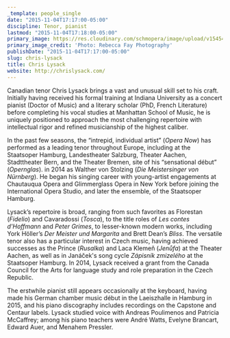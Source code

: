 ```yaml
---
_template: people_single
date: "2015-11-04T17:17:00-05:00"
discipline: Tenor, pianist
lastmod: "2015-11-04T17:18:00-05:00"
primary_image: https://res.cloudinary.com/schmopera/image/upload/v1545409169/media/webhook-uploads/1446675160577/2015-11-04---Chris-Lysack---Square.jpg.jpg
primary_image_credit: 'Photo: Rebecca Fay Photography'
publishDate: "2015-11-04T17:17:00-05:00"
slug: chris-lysack
title: Chris Lysack
website: http://chrislysack.com/
---
```


Canadian tenor Chris Lysack brings a vast and unusual skill set to his craft. Initially having received his formal training at Indiana University as a concert pianist (Doctor of Music) and a literary scholar (PhD, French Literature) before completing his vocal studies at Manhattan School of Music, he is uniquely positioned to approach the most challenging repertoire with intellectual rigor and refined musicianship of the highest caliber.

In the past few seasons, the “intrepid, individual artist” (*Opera Now*) has performed as a leading tenor throughout Europe, including at the Staatsoper Hamburg, Landestheater Salzburg, Theater Aachen, Stadttheater Bern, and the Theater Bremen, site of his “sensational début” (*Opernglas*). in 2014 as Walther von Stolzing (*Die Meistersinger von Nürnberg*). He began his singing career with young-artist engagements at Chautauqua Opera and Glimmerglass Opera in New York before joining the International Opera Studio, and later the ensemble, of the Staatsoper Hamburg.

Lysack’s repertoire is broad, ranging from such favorites as Florestan (*Fidelio*) and Cavaradossi (*Tosca*), to the title roles of *Les contes d'Hoffmann* and *Peter Grimes*, to lesser-known modern works, including York Höller’s *Der Meister und Margarita* and Brett Dean’s *Bliss*. The versatile tenor also has a particular interest in Czech music, having achieved successes as the Prince (*Rusalka*) and Laca Klemeň (*Jenůfa*) at the Theater Aachen, as well as in Janáček's song cycle *Zápisník zmizelého* at the Staatsoper Hamburg. In 2014, Lysack received a grant from the Canada Council for the Arts for language study and role preparation in the Czech Republic.

The erstwhile pianist still appears occasionally at the keyboard, having made his German chamber music début in the Laeiszhalle in Hamburg in 2015, and his piano discography includes recordings on the Capstone and Centaur labels. Lysack studied voice with Andreas Poulimenos and Patricia McCaffrey; among his piano teachers were André Watts, Evelyne Brancart, Edward Auer, and Menahem Pressler.

